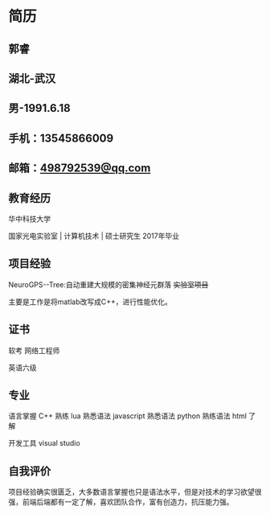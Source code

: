 # 简历 #
## 郭睿
## 湖北-武汉
## 男-1991.6.18
## 手机：13545866009
## 邮箱：498792539@qq.com

## 教育经历
华中科技大学 

国家光电实验室 | 计算机技术 | 硕士研究生 2017年毕业

## 项目经验
NeuroGPS--Tree:自动重建大规模的密集神经元群落 ~~实验室项目~~

主要是工作是将matlab改写成C++，进行性能优化。

## 证书
软考 网络工程师

英语六级

## 专业
语言掌握
C++ 熟练
lua 熟悉语法
javascript 熟悉语法
python 熟练语法
html 了解

开发工具
visual studio

## 自我评价
项目经验确实很匮乏，大多数语言掌握也只是语法水平，但是对技术的学习欲望很强，前端后端都有一定了解，喜欢团队合作，富有创造力，抗压能力强。